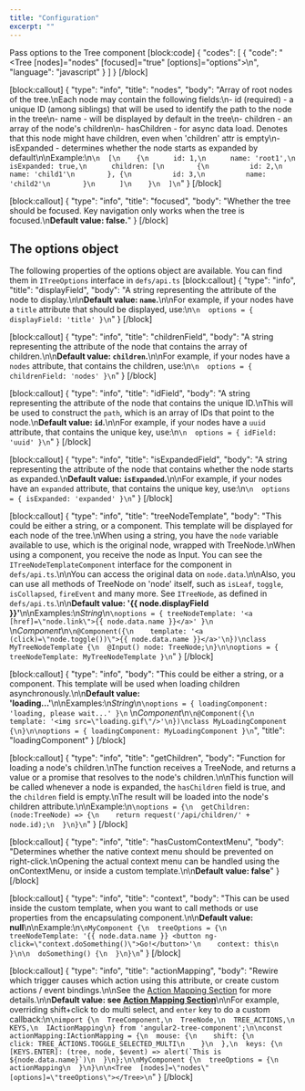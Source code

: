 ```yaml
---
title: "Configuration"
excerpt: ""
---
```

Pass options to the Tree component
[block:code]
{
  "codes": [
    {
      "code": "    <Tree [nodes]=\"nodes\" [focused]=\"true\" [options]=\"options\"></Tree>\n",
      "language": "javascript"
    }
  ]
}
[/block]

[block:callout]
{
  "type": "info",
  "title": "nodes",
  "body": "Array of root nodes of the tree.\nEach node may contain the following fields:\n- id (required) - a unique ID (among siblings) that will be used to identify the path to the node in the tree\n- name - will be displayed by default in the tree\n- children - an array of the node's children\n- hasChildren - for async data load. Denotes that this node might have children, even when 'children' attr is empty\n- isExpanded - determines whether the node starts as expanded by default\n\nExample:\n```\n  [\n    {\n      id: 1,\n      name: 'root1',\n      isExpanded: true,\n      children: [\n        {\n          id: 2,\n          name: 'child1'\n        }, {\n          id: 3,\n          name: 'child2'\n        }\n      ]\n    }\n  ]\n```"
}
[/block]

[block:callout]
{
  "type": "info",
  "title": "focused",
  "body": "Whether the tree should be focused. Key navigation only works when the tree is focused.\n**Default value: false.**"
}
[/block]
## The options object
The following properties of the options object are available.
You can find them in `ITreeOptions` interface in `defs/api.ts`
[block:callout]
{
  "type": "info",
  "title": "displayField",
  "body": "A string representing the attribute of the node to display.\n\n**Default value: `name`.**\n\nFor example, if your nodes have a `title` attribute that should be displayed, use:\n```\n  options = { displayField: 'title' }\n```"
}
[/block]

[block:callout]
{
  "type": "info",
  "title": "childrenField",
  "body": "A string representing the attribute of the node that contains the array of children.\n\n**Default value: `children`.**\n\nFor example, if your nodes have a `nodes` attribute, that contains the children, use:\n```\n  options = { childrenField: 'nodes' }\n```"
}
[/block]

[block:callout]
{
  "type": "info",
  "title": "idField",
  "body": "A string representing the attribute of the node that contains the unique ID.\nThis will be used to construct the `path`, which is an array of IDs that point to the node.\n**Default value: `id`.**\n\nFor example, if your nodes have a `uuid` attribute, that contains the unique key, use:\n```\n  options = { idField: 'uuid' }\n```"
}
[/block]

[block:callout]
{
  "type": "info",
  "title": "isExpandedField",
  "body": "A string representing the attribute of the node that contains whether the node starts as expanded.\n**Default value: `isExpanded`.**\n\nFor example, if your nodes have an `expanded` attribute, that contains the unique key, use:\n```\n  options = { isExpanded: 'expanded' }\n```"
}
[/block]

[block:callout]
{
  "type": "info",
  "title": "treeNodeTemplate",
  "body": "This could be either a string, or a component. This template will be displayed for each node of the tree.\nWhen using a string, you have the `node` variable available to use, which is the original node, wrapped with TreeNode.\nWhen using a component, you receive the node as Input. You can see the `ITreeNodeTemplateComponent` interface for the component in `defs/api.ts`.\n\nYou can access the original data on `node.data`.\n\nAlso, you can use all methods of TreeNode on 'node' itself, such as `isLeaf`, `toggle`, `isCollapsed`, `fireEvent` and many more. See `ITreeNode`, as defined in `defs/api.ts`.\n\n**Default value: '{{ node.displayField }}'**\n\nExamples:\n*String*\n```\noptions = { treeNodeTemplate: '<a [href]=\"node.link\">{{ node.data.name }}</a>' }\n``` \n*Component*\n```\n@Component({\n    template: '<a (click)=\"node.toggle())\">{{ node.data.name }}</a>'\n})\nclass MyTreeNodeTemplate {\n  @Input() node: TreeNode;\n}\n\noptions = { treeNodeTemplate: MyTreeNodeTemplate }\n```"
}
[/block]

[block:callout]
{
  "type": "info",
  "body": "This could be either a string, or a component. This template will be used when loading children asynchronously.\n\n**Default value: 'loading...'**\n\nExamples:\n*String*\n```\noptions = { loadingComponent: 'loading, please wait...' }\n``` \n*Component*\n```\n@Component({\n    template: '<img src=\"loading.gif\"/>'\n})\nclass MyLoadingComponent {\n}\n\noptions = { loadingComponent: MyLoadingComponent }\n```",
  "title": "loadingComponent"
}
[/block]

[block:callout]
{
  "type": "info",
  "title": "getChildren",
  "body": "Function for loading a node's children.\nThe function receives a TreeNode, and returns a value or a promise that resolves to the node's children.\n\nThis function will be called whenever a node is expanded, the `hasChildren` field is true, and the `children` field is empty.\nThe result will be loaded into the node's children attribute.\n\nExample:\n```\noptions = {\n  getChildren: (node:TreeNode) => {\n    return request('/api/children/' + node.id);\n  }\n}\n```"
}
[/block]

[block:callout]
{
  "type": "info",
  "title": "hasCustomContextMenu",
  "body": "Determines whether the native context menu should be prevented on right-click.\nOpening the actual context menu can be handled using the onContextMenu, or inside a custom template.\n\n**Default value: false**"
}
[/block]

[block:callout]
{
  "type": "info",
  "title": "context",
  "body": "This can be used inside the custom template, when you want to call methods or use properties from the encapsulating component.\n\n**Default value: null**\n\nExample:\n```\nMyComponent {\n  treeOptions = {\n    treeNodeTemplate: '{{ node.data.name }} <button ng-click=\"context.doSomething()\">Go!</button>'\n    context: this\n  }\n\n  doSomething() {\n  }\n}\n```"
}
[/block]

[block:callout]
{
  "type": "info",
  "title": "actionMapping",
  "body": "Rewire which trigger causes which action using this attribute, or create custom actions / event bindings.\n\nSee the [Action Mapping Section](doc:action-mapping) for more details.\n\n**Default value: see [Action Mapping Section](doc:action-mapping)**\n\nFor example, overriding shift+click to do multi select, and `enter` key to do a custom callback:\n```\nimport {\n  TreeComponent,\n  TreeNode,\n  TREE_ACTIONS,\n  KEYS,\n  IActionMapping\n} from 'angular2-tree-component';\n\nconst actionMapping:IActionMapping = {\n  mouse: {\n    shift: {\n      click: TREE_ACTIONS.TOGGLE_SELECTED_MULTI\n    }\n  },\n  keys: {\n    [KEYS.ENTER]: (tree, node, $event) => alert(`This is ${node.data.name}`)\n  }\n};\n\nMyComponent {\n  treeOptions = {\n    actionMapping\n  }\n}\n\n<Tree  [nodes]=\"nodes\"  [options]=\"treeOptions\"></Tree>\n```"
}
[/block]